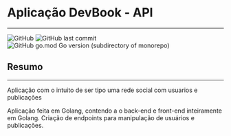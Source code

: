 # Aplicação DevBook - API

---
![GitHub](https://img.shields.io/github/license/Lyarkh/Aplicacao_DevBook)
![GitHub last commit](https://img.shields.io/github/last-commit/Lyarkh/Aplicacao_DevBook)
![GitHub go.mod Go version (subdirectory of monorepo)](https://img.shields.io/github/go-mod/go-version/Lyarkh/Aplicacao_DevBook?filename=api%2Fgo.mod)

## Resumo

---

Aplicação com o intuito de ser tipo uma rede social com usuarios e publicações

Aplicação feita em Golang, contendo a o back-end e front-end inteiramente em Golang.
Criação de endpoints para manipulação de usuários e publicações.